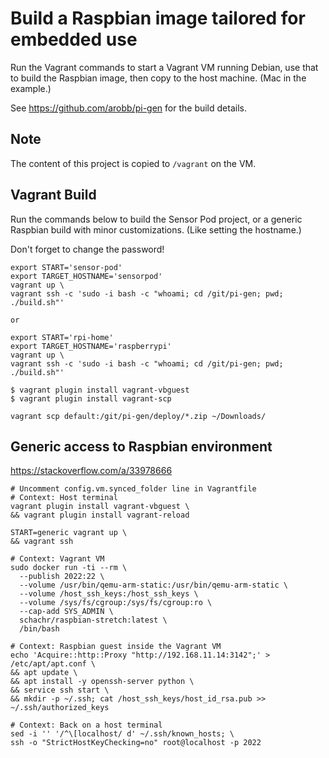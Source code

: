# Build a Raspbian image tailored for embedded use
Run the Vagrant commands to start a Vagrant VM running Debian, use that to build the Raspbian image, then copy to the host machine. (Mac in the example.)

See https://github.com/arobb/pi-gen for the build details.

## Note
The content of this project is copied to `/vagrant` on the VM.

## Vagrant Build
Run the commands below to build the Sensor Pod project, or a generic Raspbian build with minor customizations. (Like setting the hostname.)

Don't forget to change the password!
```
export START='sensor-pod'
export TARGET_HOSTNAME='sensorpod'
vagrant up \
vagrant ssh -c 'sudo -i bash -c "whoami; cd /git/pi-gen; pwd; ./build.sh"'

or

export START='rpi-home'
export TARGET_HOSTNAME='raspberrypi'
vagrant up \
vagrant ssh -c 'sudo -i bash -c "whoami; cd /git/pi-gen; pwd; ./build.sh"'

$ vagrant plugin install vagrant-vbguest
$ vagrant plugin install vagrant-scp

vagrant scp default:/git/pi-gen/deploy/*.zip ~/Downloads/
```

## Generic access to Raspbian environment
https://stackoverflow.com/a/33978666
```
# Uncomment config.vm.synced_folder line in Vagrantfile
# Context: Host terminal
vagrant plugin install vagrant-vbguest \
&& vagrant plugin install vagrant-reload

START=generic vagrant up \
&& vagrant ssh

# Context: Vagrant VM
sudo docker run -ti --rm \
  --publish 2022:22 \
  --volume /usr/bin/qemu-arm-static:/usr/bin/qemu-arm-static \
  --volume /host_ssh_keys:/host_ssh_keys \
  --volume /sys/fs/cgroup:/sys/fs/cgroup:ro \
  --cap-add SYS_ADMIN \
  schachr/raspbian-stretch:latest \
  /bin/bash

# Context: Raspbian guest inside the Vagrant VM
echo 'Acquire::http::Proxy "http://192.168.11.14:3142";' > /etc/apt/apt.conf \
&& apt update \
&& apt install -y openssh-server python \
&& service ssh start \
&& mkdir -p ~/.ssh; cat /host_ssh_keys/host_id_rsa.pub >> ~/.ssh/authorized_keys

# Context: Back on a host terminal
sed -i '' '/^\[localhost/ d' ~/.ssh/known_hosts; \
ssh -o "StrictHostKeyChecking=no" root@localhost -p 2022
